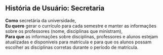 ## História de Usuário: Secretaria

**Como** secretária da universidade,  
**Eu quero** gerar o currículo para cada semestre e manter as informações sobre os professores (nome, disciplinas que ministram),  
**Para que** as informações sobre disciplinas, professores e alunos estejam atualizadas e disponíveis para matrícula e para que os alunos possam escolher as disciplinas corretas durante o período de matrícula.
